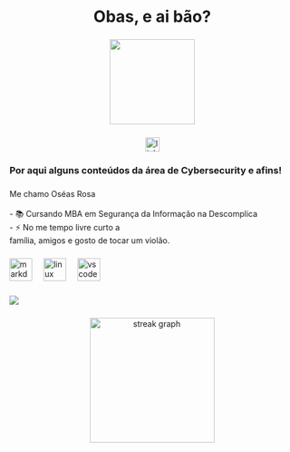 <div align="center">
</div>

###

<h1 align="center">Obas, e ai bão?</h1>

###

<div align="center">
  <img height="150" src="https://github.com/jglovier/gifs/raw/gh-pages/hacking/typity-type.gif?raw=true"  />
</div>

###

<div align="center">
  <a href="https://www.linkedin.com/in/oseasfr/" target="_blank">
    <img src="https://img.shields.io/static/v1?message=LinkedIn&logo=linkedin&label=&color=0077B5&logoColor=white&labelColor=&style=for-the-badge" height="25" alt="linkedin logo"  />
  </a>
</div>

###

<h3 align="left">Por aqui alguns conteúdos da área de Cybersecurity e afins!</h3>

###

<p align="left">Me chamo Oséas Rosa<br><br>- 📚 Cursando MBA em Segurança da Informação na Descomplica<br>- ⚡ No me tempo livre curto a <br> família, amigos e gosto de tocar um violão.</p>

###

<div align="left">
  <img src="https://cdn.jsdelivr.net/gh/devicons/devicon/icons/markdown/markdown-original.svg" height="40" alt="markdown logo"  />
  <img width="12" />
  <img src="https://cdn.jsdelivr.net/gh/devicons/devicon/icons/linux/linux-original.svg" height="40" alt="linux logo"  />
  <img width="12" />
  <img src="https://cdn.jsdelivr.net/gh/devicons/devicon/icons/vscode/vscode-original.svg" height="40" alt="vscode logo"  />
</div>

###

<img src="https://visitor-badge.laobi.icu/badge?page_id=oseasfr.oseasfr&"  />

<h3 align="left"></h3>

###

<div align="center">
  <img src="https://streak-stats.demolab.com?user=oseasfr&locale=en&mode=daily&theme=dark&hide_border=false&border_radius=5&order=3" height="220" alt="streak graph"  />
</div>
